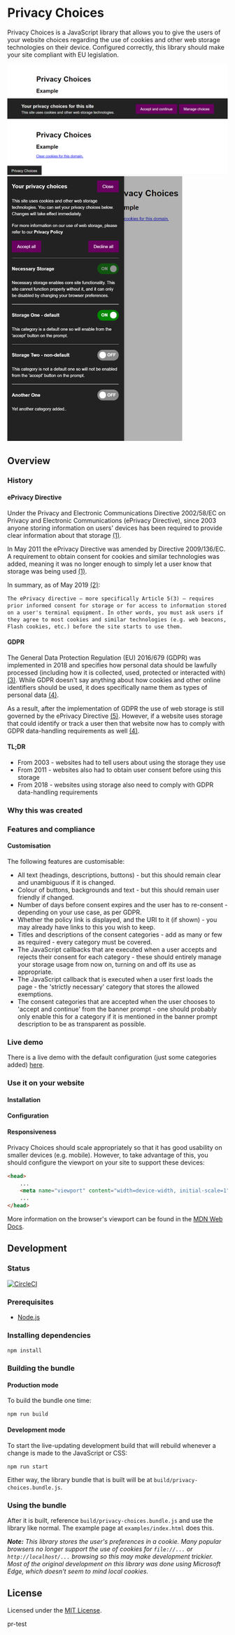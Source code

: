 # Privacy Choices

Privacy Choices is a JavaScript library that allows you to give the users of your website choices regarding the use of cookies and other web storage technologies on their device. Configured correctly, this library should make your site compliant with EU legislation.

<img src="https://github.com/benjeh32/privacy-choices/raw/master/examples/images/readme-prompt.png" alt="Privacy Choices banner prompt" />

<img src="https://github.com/benjeh32/privacy-choices/raw/master/examples/images/readme-toggle.png" alt="Privacy Choices choices toggle" />

<img src="https://github.com/benjeh32/privacy-choices/raw/master/examples/images/readme-settings.png" alt="Privacy Choices choices menu" width="400"/>

## Overview

### History

#### ePrivacy Directive

Under the Privacy and Electronic Communications Directive 2002/58/EC on Privacy and Electronic Communications (ePrivacy Directive), since 2003 anyone storing information on users' devices has been required to provide clear information about that storage [(1)][1].

In May 2011 the ePrivacy Directive was amended by Directive 2009/136/EC. A requirement to obtain consent for cookies and
similar technologies was added, meaning it was no longer enough to simply let a user know that storage was being used [(1)][1].

In summary, as of May 2019 [(2)][2]:

```
The ePrivacy directive – more specifically Article 5(3) – requires prior informed consent for storage or for access to information stored on a user's terminal equipment. In other words, you must ask users if they agree to most cookies and similar technologies (e.g. web beacons, Flash cookies, etc.) before the site starts to use them.
```

#### GDPR

The General Data Protection Regulation (EU) 2016/679 (GDPR) was implemented in 2018 and specifies how personal data should be lawfully processed (including how it is collected, used, protected or interacted with) [(3)][3]. While GDPR doesn't say anything about how cookies and other online identifiers should be used, it does specifically name them as types of personal data [(4)][4].

As a result, after the implementation of GDPR the use of web storage is still governed by the ePrivacy Directive [(5)][5]. However, if a website uses storage that could identify or track a user then that website now has to comply with GDPR data-handling requirements as well [(4)][4].

#### TL;DR

- From 2003 - websites had to tell users about using the storage they use
- From 2011 - websites also had to obtain user consent before using this storage
- From 2018 - websites using storage also need to comply with GDPR data-handling requirements

### Why this was created

### Features and compliance

#### Customisation

The following features are customisable:

- All text (headings, descriptions, buttons) - but this should remain clear and unambiguous if it is changed.
- Colour of buttons, backgrounds and text - but this should remain user friendly if changed.
- Number of days before consent expires and the user has to re-consent - depending on your use case, as per GDPR.
- Whether the policy link is displayed, and the URI to it (if shown) - you may already have links to this you wish to keep.
- Titles and descriptions of the consent categories - add as many or few as required - every category  must be covered.
- The JavaScript callbacks that are executed when a user accepts and rejects their consent for each category - these should entirely manage your storage usage from now on, turning on and off its use as appropriate.
- The JavaScript callback that is executed when a user first loads the page - the 'strictly necessary' category that stores the allowed exemptions.
- The consent categories that are accepted when the user chooses to 'accept and continue' from the banner prompt - one should probably only enable this for a category if it is mentioned in the banner prompt description to be as transparent as possible.

### Live demo

There is a live demo with the default configuration (just some categories added) [here](http://code.benthomas.me/privacy-choices).

### Use it on your website

#### Installation

#### Configuration

#### Responsiveness

Privacy Choices should scale appropriately so that it has good usability on smaller devices (e.g. mobile). However, to take advantage of this, you should configure the viewport on your site to support these devices:

```html
<head>
    ...
    <meta name="viewport" content="width=device-width, initial-scale=1">
    ...
</head>
```

More information on the browser's viewport can be found in the [MDN Web Docs](https://developer.mozilla.org/en-US/docs/Mozilla/Mobile/Viewport_meta_tag).

## Development

### Status

[![CircleCI](https://circleci.com/gh/benjeh32/privacy-choices.svg?style=svg)](https://circleci.com/gh/benjeh32/privacy-choices)

### Prerequisites

- [Node.js](https://nodejs.org/)

### Installing dependencies

```console
npm install
```

### Building the bundle

#### Production mode

To build the bundle one time:

```console
npm run build
```

#### Development mode

To start the live-updating development build that will rebuild whenever a change is made to the JavaScript or CSS:

```console
npm run start
```

Either way, the library bundle that is built will be at `build/privacy-choices.bundle.js`.

### Using the bundle

After it is built, reference `build/privacy-choices.bundle.js` and use the library like normal. The example page at `examples/index.html` does this.

***Note:** This library stores the user's preferences in a cookie. Many popular browsers no longer support the use of cookies for `file://...` or `http://localhost/...` browsing so this may make development trickier. Most of the original development on this library was done using Microsoft Edge, which doesn't seem to mind local cookies.*

## License

Licensed under the [MIT License](https://github.com/benjeh32/privacy-choices/blob/master/LICENSE).


[1]: https://ico.org.uk/media/for-organisations/documents/1545/cookies_guidance.pdf
[2]: http://ec.europa.eu/ipg/basics/legal/cookies/index_en.htm
[3]: https://www.iubenda.com/en/help/5428-gdpr-guide
[4]: https://www.itgovernance.eu/blog/en/how-the-gdpr-affects-cookie-policies
[5]: https://www.iubenda.com/en/help/5525-cookies-gdpr-requirements


pr-test